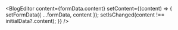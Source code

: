 <BlogEditor
  content={formData.content}
  setContent={(content) => {
    setFormData({ ...formData, content });
    setIsChanged(content !== initialData?.content);
  }}
/>
